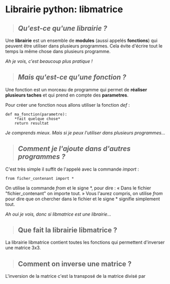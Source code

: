 # Librairie python: libmatrice
>## *Qu'est-ce qu'une librairie ?*

Une **librairie** est un ensemble de **modules** (aussi appelés **fonctions**) qui peuvent être utiliser dans plusieurs programmes.
Cela évite d'écrire tout le temps la même chose dans plusieurs programme.

*Ah je vois, c'est beaucoup plus pratique !*
>## *Mais qu'est-ce qu'une fonction ?*
Une fonction est un morceau de programme qui permet de **réaliser plusieurs taches** et qui prend en compte des **parametres**.

Pour créer une fonction nous allons utiliser la fonction *def* :

    def ma_fonction(parametre):
        *fait quelque chose*
        return resultat

*Je comprends mieux. Mais si je peux l'utiliser dans plusieurs programmes...*
>## *Comment je l'ajoute dans d'autres programmes ?*

C'est très simple il suffit de l'appelé avec la commande *import* :

    from ficher_contenant import *

On utilise la commande *from* et le signe *, pour dire :
« Dans le fichier "fichier_contenant" on importe tout. »
Vous l'aurez compris, on utilise *from* pour dire que on chercher dans le fichier et le signe * signifie simplement tout.

*Ah oui je vois, donc si libmatrice est une librairie...*

>## Que fait la librairie libmatrice ?

La librairie libmatrice contient toutes les fonctions qui permettent d'inverser une matrice 3x3.

>## Comment on inverse une matrice ?

L'inversion de la matrice c'est la transposé de la matrice divisé par 